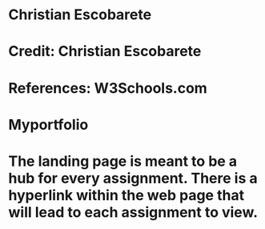 # Christian Escobarete
# Credit: Christian Escobarete
# References: W3Schools.com
# Myportfolio
# The landing page is meant to be a hub for every assignment. There is a hyperlink within the web page that will lead to each assignment to view.
